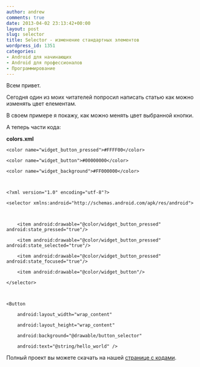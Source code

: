 ```yaml
---
author: andrew
comments: true
date: 2013-04-02 23:13:42+00:00
layout: post
slug: selector
title: Selector - изменение стандартных элементов
wordpress_id: 1351
categories:
- Android для начинающих
- Android для профессионалов
- Программирование
---
```


Всем привет.





Сегодня один из моих читателей попросил написать статью как можно изменять цвет елементам.





В своем примере я покажу, как можно менять цвет выбранной кнопки.




 <!-- more -->




А теперь части кода:





**colors.xml**





	<color name="widget_button_pressed">#FFFF00</color>

	<color name="widget_button">#00000000</color>

	<color name="widget_background">#FF000000</color>



	<?xml version="1.0" encoding="utf-8"?>

	<selector xmlns:android="http://schemas.android.com/apk/res/android">



		<item android:drawable="@color/widget_button_pressed" android:state_pressed="true"/>

		<item android:drawable="@color/widget_button_pressed" android:state_selected="true"/>

		<item android:drawable="@color/widget_button_pressed" android:state_focused="true"/>

		<item android:drawable="@color/widget_button"/>

	</selector>



	<Button

		android:layout_width="wrap_content"

		android:layout_height="wrap_content"

		android:background="@drawable/button_selector"

		android:text="@string/hello_world" />





Полный проект вы можете скачать на нашей [странице с кодами](http://android-helper.com.ua/codes/).
